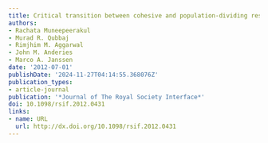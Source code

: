```yaml
---
title: Critical transition between cohesive and population-dividing responses to change
authors:
- Rachata Muneepeerakul
- Murad R. Qubbaj
- Rimjhim M. Aggarwal
- John M. Anderies
- Marco A. Janssen
date: '2012-07-01'
publishDate: '2024-11-27T04:14:55.368076Z'
publication_types:
- article-journal
publication: '*Journal of The Royal Society Interface*'
doi: 10.1098/rsif.2012.0431
links:
- name: URL
  url: http://dx.doi.org/10.1098/rsif.2012.0431
---
```

